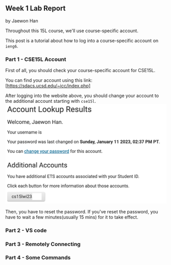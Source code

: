 ## Week 1 Lab Report
by Jaewon Han 

Throughout this 15L course, we'll use course-specific account. 

This post is a tutorial about how to log into a course-specific account on `ieng6`.

### Part 1 - CSE15L Account
First of all, you should check your course-specific account for CSE15L.

You can find your account using this link: [https://sdacs.ucsd.edu/~icc/index.php]

After logging into the website above, you should change your account to the additional account starting with `cse15l`.
![](/images/cse15l-account-1.png)

Then, you have to reset the password. If you've reset the password, you have to wait a few minutes(usually 15 mins) for it to take effect. 

### Part 2 - VS code


### Part 3 - Remotely Connecting


### Part 4 - Some Commands

